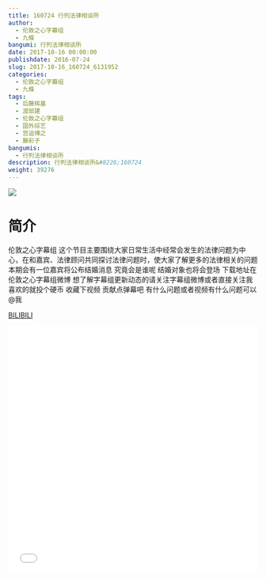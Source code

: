 ```yaml
---
title: 160724 行列法律相谈所
author: 
  - 伦敦之心字幕组
  - 九條
bangumi: 行列法律相谈所
date: 2017-10-16 00:00:00
publishdate: 2016-07-24
slug: 2017-10-16_160724_6131952
categories: 
  - 伦敦之心字幕组
  - 九條
tags: 
  - 后藤辉基
  - 渡部建
  - 伦敦之心字幕组
  - 国外综艺
  - 宫迫博之
  - 藤彩子
bangumis: 
  - 行列法律相谈所
description: 行列法律相谈所&#8226;160724
weight: 39276
---
```


![](https://i.imgur.com/kXhG96G.jpg)

# 简介  
伦敦之心字幕组 这个节目主要围绕大家日常生活中经常会发生的法律问题为中心，在和嘉宾、法律顾问共同探讨法律问题时，使大家了解更多的法律相关的问题 本期会有一位嘉宾将公布结婚消息 究竟会是谁呢 结婚对象也将会登场 下载地址在伦敦之心字幕组微博 想了解字幕组更新动态的请关注字幕组微博或者直接关注我 喜欢的就投个硬币 收藏下视频 贡献点弹幕吧
有什么问题或者视频有什么问题可以@我

  [BILIBILI](https://www.bilibili.com/video/av6131952/)


  <iframe src="//www.bilibili.com/html/html5player.html?cid=9957288&aid=6131952" width="100%" height="500" frameborder="0" allowfullscreen="allowfullscreen"></iframe>
